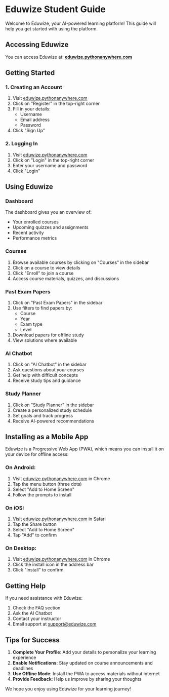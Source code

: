 # Eduwize Student Guide

Welcome to Eduwize, your AI-powered learning platform! This guide will help you get started with using the platform.

## Accessing Eduwize

You can access Eduwize at: **[eduwize.pythonanywhere.com](https://eduwize.pythonanywhere.com)**

## Getting Started

### 1. Creating an Account

1. Visit [eduwize.pythonanywhere.com](https://eduwize.pythonanywhere.com)
2. Click on "Register" in the top-right corner
3. Fill in your details:
   - Username
   - Email address
   - Password
4. Click "Sign Up"

### 2. Logging In

1. Visit [eduwize.pythonanywhere.com](https://eduwize.pythonanywhere.com)
2. Click on "Login" in the top-right corner
3. Enter your username and password
4. Click "Login"

## Using Eduwize

### Dashboard

The dashboard gives you an overview of:
- Your enrolled courses
- Upcoming quizzes and assignments
- Recent activity
- Performance metrics

### Courses

1. Browse available courses by clicking on "Courses" in the sidebar
2. Click on a course to view details
3. Click "Enroll" to join a course
4. Access course materials, quizzes, and discussions

### Past Exam Papers

1. Click on "Past Exam Papers" in the sidebar
2. Use filters to find papers by:
   - Course
   - Year
   - Exam type
   - Level
3. Download papers for offline study
4. View solutions where available

### AI Chatbot

1. Click on "AI Chatbot" in the sidebar
2. Ask questions about your courses
3. Get help with difficult concepts
4. Receive study tips and guidance

### Study Planner

1. Click on "Study Planner" in the sidebar
2. Create a personalized study schedule
3. Set goals and track progress
4. Receive AI-powered recommendations

## Installing as a Mobile App

Eduwize is a Progressive Web App (PWA), which means you can install it on your device for offline access:

### On Android:

1. Visit [eduwize.pythonanywhere.com](https://eduwize.pythonanywhere.com) in Chrome
2. Tap the menu button (three dots)
3. Select "Add to Home Screen"
4. Follow the prompts to install

### On iOS:

1. Visit [eduwize.pythonanywhere.com](https://eduwize.pythonanywhere.com) in Safari
2. Tap the Share button
3. Select "Add to Home Screen"
4. Tap "Add" to confirm

### On Desktop:

1. Visit [eduwize.pythonanywhere.com](https://eduwize.pythonanywhere.com) in Chrome
2. Click the install icon in the address bar
3. Click "Install" to confirm

## Getting Help

If you need assistance with Eduwize:

1. Check the FAQ section
2. Ask the AI Chatbot
3. Contact your instructor
4. Email support at [support@eduwize.com](mailto:support@eduwize.com)

## Tips for Success

1. **Complete Your Profile**: Add your details to personalize your learning experience
2. **Enable Notifications**: Stay updated on course announcements and deadlines
3. **Use Offline Mode**: Install the PWA to access materials without internet
4. **Provide Feedback**: Help us improve by sharing your thoughts

We hope you enjoy using Eduwize for your learning journey!
